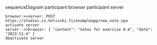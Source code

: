 sequenceDiagram
    participant browser
    participant server

    browser->>server: POST https://studies.cs.helsinki.fi/exampleapp/new_note_spa
    activate server
    server-->>browser: { "content": "notes for exercise 0.6", "date": "2023-11-4" }
    deactivate server
